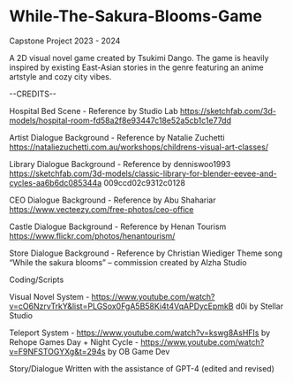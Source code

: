 # While-The-Sakura-Blooms-Game

Capstone Project 2023 - 2024

A 2D visual novel game created by Tsukimi Dango. The game is heavily inspired by existing East-Asian stories in the genre featuring an anime artstyle and cozy city vibes.

--CREDITS--

Hospital Bed Scene - Reference by Studio Lab
https://sketchfab.com/3d-models/hospital-room-fd58a2f8e93447c18e52a5cb1c1e77dd

Artist Dialogue Background - Reference by Natalie Zuchetti
https://nataliezuchetti.com.au/workshops/childrens-visual-art-classes/

Library Dialogue Background - Reference by denniswoo1993
https://sketchfab.com/3d-models/classic-library-for-blender-eevee-and-cycles-aa6b6dc085344a
009ccd02c9312c0128

CEO Dialogue Background - Reference by Abu Shahariar
https://www.vecteezy.com/free-photos/ceo-office

Castle Dialogue Background - Reference by Henan Tourism
https://www.flickr.com/photos/henantourism/

Store Dialogue Background - Reference by Christian Wiediger
Theme song “While the sakura blooms” – commission created by Alzha Studio





Coding/Scripts

Visual Novel System -
https://www.youtube.com/watch?v=cO6NzrvTrkY&list=PLGSox0FgA5B58Ki4t4VqAPDycEpmkB
d0i by Stellar Studio

Teleport System - https://www.youtube.com/watch?v=kswg8AsHFIs by Rehope Games
Day + Night Cycle - https://www.youtube.com/watch?v=F9NFSTOGYXg&t=294s by OB Game
Dev

Story/Dialogue
Written with the assistance of GPT-4 (edited and revised)
